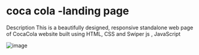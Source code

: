 # coca cola -landing page

Description This is a beautifully designed, responsive standalone web page of CocaCola website built using HTML, CSS and Swiper js , JavaScript

![image](https://github.com/user-attachments/assets/be3e92a2-15e9-4580-98e7-fe11e1871efd)
